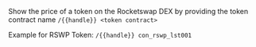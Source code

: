 Show the price of a token on the Rocketswap DEX by providing the token contract name 
`/{{handle}} <token contract>`

Example for RSWP Token:
`/{{handle}} con_rswp_lst001`
